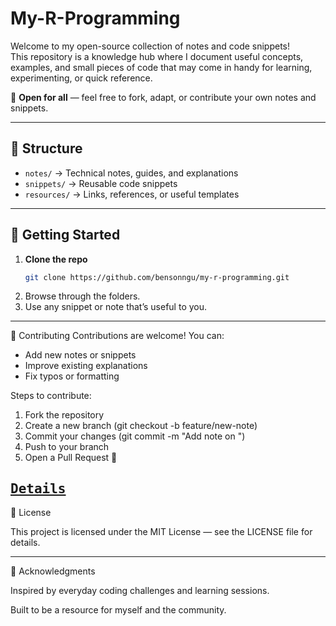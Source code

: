# My-R-Programming
Welcome to my open-source collection of notes and code snippets!  
This repository is a knowledge hub where I document useful concepts, examples, and small pieces of code that may come in handy for learning, experimenting, or quick reference.

🌱 **Open for all** — feel free to fork, adapt, or contribute your own notes and snippets.

---

## 📂 Structure
- `notes/` → Technical notes, guides, and explanations
- `snippets/` → Reusable code snippets
- `resources/` → Links, references, or useful templates

---

## 🚀 Getting Started
1. **Clone the repo**
   ```bash
   git clone https://github.com/bensonngu/my-r-programming.git
   ```
2. Browse through the folders.
3. Use any snippet or note that’s useful to you.
---

🤝 Contributing
Contributions are welcome! You can:
- Add new notes or snippets
- Improve existing explanations
- Fix typos or formatting

Steps to contribute:

1. Fork the repository
2. Create a new branch (git checkout -b feature/new-note)
3. Commit your changes (git commit -m "Add note on <topic>")
4. Push to your branch
5. Open a Pull Request 🎉

<kbd>[Details](/CONTRIBUTING.md)</kbd>
---

📜 License

This project is licensed under the MIT License — see the LICENSE file for details.


---

🌟 Acknowledgments

Inspired by everyday coding challenges and learning sessions.

Built to be a resource for myself and the community.

